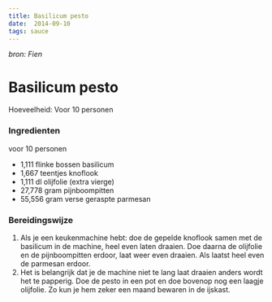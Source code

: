 ```yaml
---
title: Basilicum pesto
date:  2014-09-10
tags: sauce
---
```

 *bron: Fien*

Basilicum pesto
===============

Hoeveelheid: Voor 10 personen

### Ingredienten

voor 10 personen

-   1,111 flinke bossen basilicum
-   1,667 teentjes knoflook
-   1,111 dl olijfolie (extra vierge)
-   27,778 gram pijnboompitten
-   55,556 gram verse geraspte parmesan

### Bereidingswijze

1.  Als je een keukenmachine hebt: doe de gepelde knoflook samen met de
    basilicum in de machine, heel even laten draaien. Doe daarna de
    olijfolie en de pijnboompitten erdoor, laat weer even draaien. Als
    laatst heel even de parmesan erdoor.
2.  Het is belangrijk dat je de machine niet te lang laat draaien anders
    wordt het te papperig. Doe de pesto in een pot en doe bovenop nog
    een laagje olijfolie. Zo kun je hem zeker een maand bewaren in de
    ijskast.

